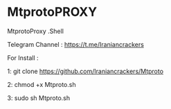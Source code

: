 # MtprotoPROXY
MtprotoProxy .Shell

Telegram Channel : https://t.me/Iraniancrackers

For Install : 

1: git clone https://github.com/Iraniancrackers/Mtproto


2: chmod +x Mtproto.sh


3: sudo sh Mtproto.sh
